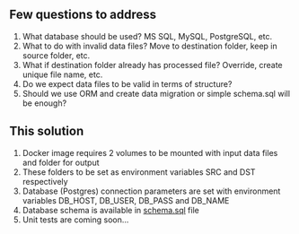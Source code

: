 
## Few questions to address

1. What database should be used? MS SQL, MySQL, PostgreSQL, etc.
2. What to do with invalid data files? Move to destination folder, keep in source folder, etc.
3. What if destination folder already has processed file? Override, create unique file name, etc.
4. Do we expect data files to be valid in terms of structure?
5. Should we use ORM and create data migration or simple schema.sql will be enough?

## This solution

1. Docker image requires 2 volumes to be mounted with input data files and folder for output
2. These folders to be set as environment variables SRC and DST respectively
3. Database (Postgres) connection parameters are set with environment variables DB_HOST, DB_USER, DB_PASS and DB_NAME
4. Database schema is available in [schema.sql](schema.sql) file
5. Unit tests are coming soon...